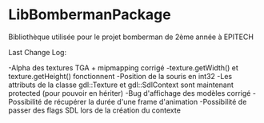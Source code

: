 LibBombermanPackage
===================

Bibliothèque utilisée pour le projet bomberman de 2ème année à EPITECH

Last Change Log:

-Alpha des textures TGA + mipmapping corrigé
-texture.getWidth() et texture.getHeight() fonctionnent
-Position de la souris en int32
-Les attributs de la classe gdl::Texture et gdl::SdlContext sont maintenant protected (pour pouvoir en hériter)
-Bug d'affichage des modèles corrigé
-Possibilité de récupérer la durée d'une frame d'animation
-Possibilité de passer des flags SDL lors de la création du contexte
